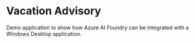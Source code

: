 # Vacation Advisory

Demo application to show how Azure AI Foundry can be integrated with a Windows Desktop application.